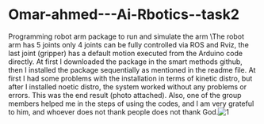 # Omar-ahmed---Ai-Rbotics--task2
Programming robot arm package to run and simulate the arm
\The robot arm has 5 joints only 4 joints can be fully controlled via ROS and Rviz, the last joint (gripper) has a default motion executed from the Arduino code directly.
At first I downloaded the package in the smart methods github, then I installed the package sequentially as mentioned in the readme file.  At first I had some problems with the installation in terms of kinetic distro, but after I installed noetic distro, the system worked without any problems or errors.  This was the end result (photo attached).  Also, one of the group members helped me in the steps of using the codes, and I am very grateful to him, and whoever does not thank people does not thank God.![1](https://user-images.githubusercontent.com/108282195/184553948-5d463674-693e-4aa9-b65d-39093c0491f4.jpg)
